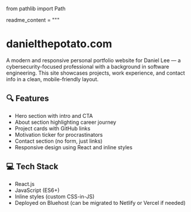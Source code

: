 from pathlib import Path

readme_content = """
# danielthepotato.com

A modern and responsive personal portfolio website for Daniel Lee — a cybersecurity-focused professional with a background in software engineering. This site showcases projects, work experience, and contact info in a clean, mobile-friendly layout.

## 🔍 Features

- Hero section with intro and CTA
- About section highlighting career journey
- Project cards with GitHub links
- Motivation ticker for procrastinators
- Contact section (no form, just links)
- Responsive design using React and inline styles

## 💻 Tech Stack

- React.js
- JavaScript (ES6+)
- Inline styles (custom CSS-in-JS)
- Deployed on Bluehost (can be migrated to Netlify or Vercel if needed)


